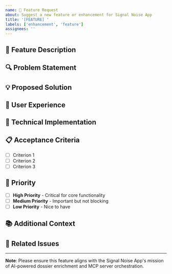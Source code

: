 ```yaml
---
name: 🚀 Feature Request
about: Suggest a new feature or enhancement for Signal Noise App
title: '[FEATURE] '
labels: ['enhancement', 'feature']
assignees: ''
---
```


## 🎯 Feature Description
<!-- A clear and concise description of the feature you'd like to see implemented -->

## 🔍 Problem Statement
<!-- Describe the problem this feature would solve. Include any relevant context, use cases, or pain points -->

## 💡 Proposed Solution
<!-- Describe your proposed solution or approach. Be as specific as possible -->

## 🎨 User Experience
<!-- How would users interact with this feature? Include mockups, wireframes, or user flow descriptions if applicable -->

## 🔧 Technical Implementation
<!-- Any technical details, considerations, or implementation notes -->

## 📋 Acceptance Criteria
<!-- List the specific requirements that must be met for this feature to be considered complete -->
- [ ] Criterion 1
- [ ] Criterion 2
- [ ] Criterion 3

## 🚀 Priority
<!-- How important is this feature? -->
- [ ] **High Priority** - Critical for core functionality
- [ ] **Medium Priority** - Important but not blocking
- [ ] **Low Priority** - Nice to have

## 📚 Additional Context
<!-- Add any other context, screenshots, or references here -->

## 🔗 Related Issues
<!-- Link to any related issues or pull requests -->

---
**Note**: Please ensure this feature aligns with the Signal Noise App's mission of AI-powered dossier enrichment and MCP server orchestration.
